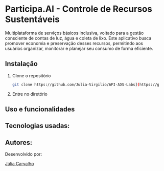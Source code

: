 # Participa.AI - Controle de Recursos Sustentáveis
Multiplataforma de serviços básicos inclusiva, voltado para a gestão consciente de contas de luz, água e coleta de lixo. Este aplicativo busca promover economia e preservação desses recursos, permitindo aos usuários organizar, monitorar e planejar seu consumo de forma eficiente.

## Instalação

1. Clone o repositório
    ```bash
   git clone https://github.com/Julia-Virgilio/API-ADS-Labs](https://github.com/Julia-Virgilio/Participe.Ai
2. Entre no diretório

## Uso e funcionalidades

## Tecnologias usadas:

## Autores:
Desenvolvido por:

[Júlia Carvalho](https://github.com/Julia-Virgilio)
